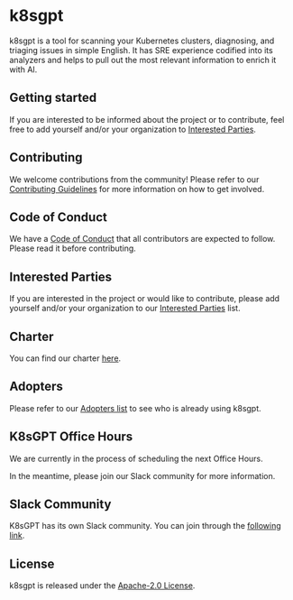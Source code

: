 # k8sgpt

k8sgpt is a tool for scanning your Kubernetes clusters, diagnosing, and triaging issues in simple English. It has SRE experience codified into its analyzers and helps to pull out the most relevant information to enrich it with AI.

## Getting started

If you are interested to be informed about the project or to contribute, feel free to add yourself and/or your organization to [Interested Parties](./interested-parties.md).

## Contributing

We welcome contributions from the community! Please refer to our [Contributing Guidelines](https://github.com/k8sgpt-ai/k8sgpt/blob/main/CONTRIBUTING.md) for more information on how to get involved.

## Code of Conduct

We have a [Code of Conduct](./CODE_OF_CONDUCT.md) that all contributors are expected to follow. Please read it before contributing.

## Interested Parties

If you are interested in the project or would like to contribute, please add yourself and/or your organization to our [Interested Parties](https://github.com/k8sgpt-ai/community/blob/main/interested-parties.md) list.

## Charter

You can find our charter [here](./CHARTER.md).

## Adopters

Please refer to our [Adopters list](./ADOPTERS.md) to see who is already using k8sgpt.

## K8sGPT Office Hours

We are currently in the process of scheduling the next Office Hours.

In the meantime, please join our Slack community for more information.

## Slack Community

K8sGPT has its own Slack community. You can join through the [following link](https://join.slack.com/t/k8sgpt/shared_invite/zt-2ablh72q8-80lw46~ETCWl5dZQdDnfsg).

## License

k8sgpt is released under the [Apache-2.0 License](./LICENSE).

